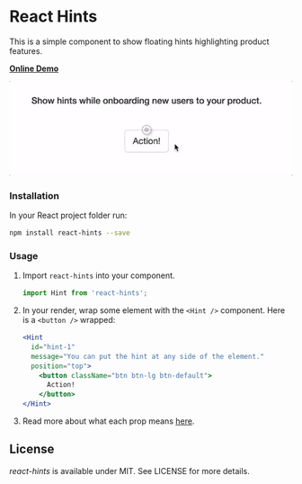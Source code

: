 # React Hints

This is a simple component to show floating hints highlighting product features.

[**Online Demo**](https://asadmemon.com/react-hints/)

![](docs/demo.gif?raw=true)

### Installation

In your React project folder run:

```sh
npm install react-hints --save
```

### Usage

1. Import `react-hints` into your component.

   ```jsx
   import Hint from 'react-hints';
   ```

2. In your render, wrap some element with the `<Hint />` component. Here is a `<button />` wrapped:

   ```jsx
   <Hint
     id="hint-1"
     message="You can put the hint at any side of the element."
     position="top">
       <button className="btn btn-lg btn-default">
         Action!
       </button>
   </Hint>
   ```

3. Read more about what each prop means [here](https://asadmemon.com/react-hints/).

## License

*react-hints* is available under MIT. See LICENSE for more details.

